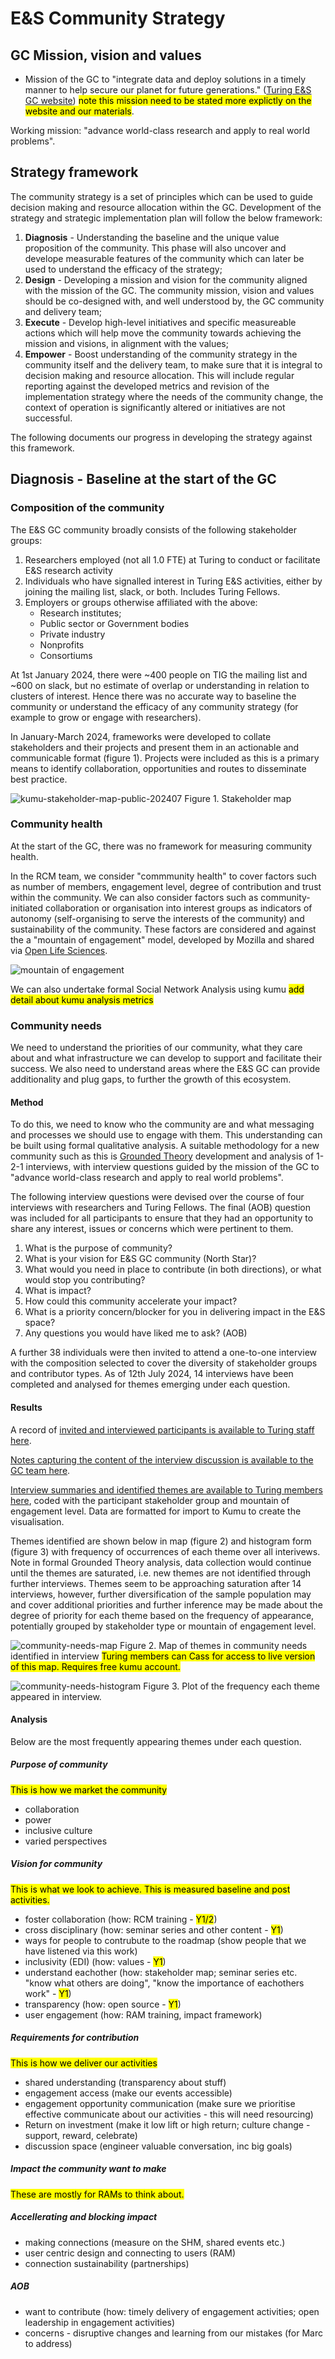 # E&S Community Strategy

<!-- ## Objective: Community strategy
### Category: Reinforcing the role of the Institute as a national body in the UK and International landscape
### Target date: 28th June
### Activity
- Use systematic stakeholder mapping to record/identify stakeholders in the E&S GC across all sectors, and classify them according to engagement and community readiness.
- Create visual map representations of the community for analysis and communication.
- Develop strategy for growth in targetted areas.
- Engage with both national and international stakeholders.
- Ensure the strategy is aligned with internal and project activities.

### Value
An effective community strategy will enable the design and delivery of impactful activities associated with the E&S GC, which are well-grounded in the needs of the community.

Such a strategy will enable the GC programme to connect with the right people at the right time, and collaborate with them in line with best practice for open, inclusive and reproducible research. This meaningful engagement will add to the sustainability of the GC and community activities through increased stakeholder buy-in and equitable participation.  -->

<!-- **Contents**
1. [Mission, vision, values of the GC](#gc-mission-vision-and-values)
1. [Strategy framework](#strategy-framework)
2. [Diagnosis (baseline)](#diagnosis---baseline-at-the-start-of-the-gc)
3. [Design](#design)
4. [Execute (initiatives)](#execute-initiatives)
5. Empower (embedding the strategy) -->


## GC Mission, vision and values
- Mission of the GC to "integrate data and deploy solutions in a timely manner to help secure our planet for future generations." ([Turing E&S GC website](https://www.turing.ac.uk/research/environment-and-sustainability)) <mark>note this mission need to be stated more explictly on the website and our materials</mark>.

</mark>Working mission: "advance world-class research and apply to real world problems".</mark>

## Strategy framework
The community strategy is a set of principles which can be used to guide decision making and resource allocation within the GC. Development of the strategy and strategic implementation plan will follow the below framework:
1. **Diagnosis** - Understanding the baseline and the unique value proposition of the community. This phase will also uncover and develope measurable features of the community which can later be used to understand the efficacy of the strategy; 
2. **Design** - Developing a mission and vision for the community aligned with the mission of the GC. The community mission, vision and values should be co-designed with, and well understood by, the GC community and delivery team;
3. **Execute** - Develop high-level initiatives and specific measureable actions which will help move the community towards achieving the mission and visions, in alignment with the values; 
4. **Empower** - Boost understanding of the community strategy in the community itself and the delivery team, to make sure that it is integral to decision making and resource allocation. This will include regular reporting against the developed metrics and revision of the implementation strategy where the needs of the community change, the context of operation is significantly altered or initiatives are not successful.

The following documents our progress in developing the strategy against this framework.

## Diagnosis - Baseline at the start of the GC
### Composition of the community 
The E&S GC community broadly consists of the following stakeholder groups:
1. Researchers employed (not all 1.0 FTE) at Turing to conduct or facilitate E&S research activity
2. Individuals who have signalled interest in Turing E&S activities, either by joining the mailing list, slack, or both. Includes Turing Fellows. 
3. Employers or groups otherwise affiliated with the above:
    - Research institutes;
    - Public sector or Government bodies
    - Private industry
    - Nonprofits
    - Consortiums

At 1st January 2024, there were ~400 people on TIG the mailing list and ~600 on slack, but no estimate of overlap or understanding in relation to clusters of interest. Hence there was no accurate way to baseline the community or understand the efficacy of any community strategy (for example to grow or engage with researchers). 

In January-March 2024, frameworks were developed to collate stakeholders and their projects and present them in an actionable and communicable format (figure 1). Projects were included as this is a primary means to identify collaboration, opportunities and routes to disseminate best practice.

![kumu-stakeholder-map-public-202407](../assets/images/kumu-public-20240715.png)
Figure 1. Stakeholder map

### Community health
At the start of the GC, there was no framework for measuring community health. 

In the RCM team, we consider "commmunity health" to cover factors such as number of members, engagement level, degree of contribution and trust within the community. We can also consider factors such as community-initiated collaboration or organisation into interest groups as indicators of autonomy (self-organising to serve the interests of the community) and sustainability of the community. These factors are considered and against the a "mountain of engagement" model, developed by Mozilla and shared via [Open Life Sciences](https://openlifesci.org). 

![mountain of engagement](../assets/images/moe.png)

We can also undertake formal Social Network Analysis using kumu <mark>add detail about kumu analysis metrics</mark>

### Community needs
We need to understand the priorities of our community, what they care about and what infrastructure we can develop to support and facilitate their success. We also need to understand areas where the E&S GC can provide additionality and plug gaps, to further the growth of this ecosystem.

#### Method
To do this, we need to know who the community are and what messaging and processes we should use to engage with them. This understanding can be built using formal qualitative analysis. A suitable methodology for a new community such as this is [Grounded Theory](https://en.wikipedia.org/wiki/Grounded_theory) development and analysis of 1-2-1 interviews, with interview questions guided by the mission of the GC to "advance world-class research and apply to real world problems".

The following interview questions were devised over the course of four interviews with researchers and Turing Fellows. The final (AOB) question was included for all participants to ensure that they had an opportunity to share any interest, issues or concerns which were pertinent to them.

1. What is the purpose of community?
2. What is your vision for E&S GC community (North Star)?
3. What would you need in place to contribute (in both directions), or what would stop you contributing?
4. What is impact?
5. How could this community accelerate your impact?
6. What is a priority concern/blocker for you in delivering impact in the E&S space?
7. Any questions you would have liked me to ask? (AOB)

A further 38 individuals were then invited to attend a one-to-one interview with the composition selected to cover the diversity of stakeholder groups and contributor types. As of 12th July 2024, 14 interviews have been completed and analysed for themes emerging under each question. 

#### Results
A record of [invited and interviewed participants is available to Turing staff here](https://thealanturininstitute-my.sharepoint.com/:x:/g/personal/cgouldvanpraag_turing_ac_uk/EWrKCeTtSQxDrwqnozsQLd8BT_lV4VESRhV-ZPp9vzKJNQ?e=M0HFNi).

[Notes capturing the content of the interview discussion is available to the GC team here](https://github.com/alan-turing-institute/environment-and-sustainability-gc-team/blob/main/meeting-notes/meeting-community-strategy-121.md).

[Interview summaries and identified themes are available to Turing members here](https://thealanturininstitute-my.sharepoint.com/:x:/g/personal/cgouldvanpraag_turing_ac_uk/ER7_9YLhYtJNoxfRSW37fVQBUdW8L7pi0EixGGNn58GHqA?e=rl1cYX), coded with the participant stakeholder group and mountain of engagement level. Data are formatted for import to Kumu to create the visualisation. 

Themes identified are shown below in map (figure 2) and histogram form (figure 3) with frequency of occurrences of each theme over all interivews.  Note in formal Grounded Theory analysis, data collection would continue until the themes are saturated, i.e. new themes are not identified through further interviews. Themes seem to be approaching saturation after 14 interviews, however, further diversification of the sample population may and cover additional priorities and further inference may be made about the degree of priority for each theme based on the frequency of appearance, potentially grouped by stakeholder type or mountain of engagement level.

![community-needs-map](../assets/images/community-needs-map.png)
Figure 2. Map of themes in community needs identified in interview <mark>Turing members can Cass for access to live version of this map. Requires free kumu account.</mark>


![community-needs-histogram](../assets/images/community-needs-histo.png)
Figure 3. Plot of the frequency each theme appeared in interview.

#### Analysis
Below are the most frequently appearing themes under each question. 

##### Purpose of community
<mark>This is how we market the community</mark>
- collaboration
- power
- inclusive culture
- varied perspectives


##### Vision for community
<mark>This is what we look to achieve. This is measured baseline and post activities.</mark>
- foster collaboration (how: RCM training - <mark>Y1/2</mark>)
- cross disciplinary (how: seminar series and other content - <mark>Y1</mark>)
- ways for people to contrubute to the roadmap (show people that we have listened via this work)
- inclusivity (EDI) (how: values - <mark>Y1</mark>)
- understand eachother (how: stakeholder map; seminar series etc. "know what others are doing", "know the importance of eachothers work" - <mark>Y1</mark>)
- transparency (how: open source - <mark>Y1</mark>)
- user engagement (how: RAM training, impact framework)


##### Requirements for contribution
<mark>This is how we deliver our activities</mark>
- shared understanding (transparency about stuff)
- engagement access (make our events accessible)
- engagement opportunity communication (make sure we prioritise effective communicate about our activities - this will need resourcing)
- Return on investment (make it low lift or high return; culture change - support, reward, celebrate)
- discussion space (engineer valuable conversation, inc big goals)


##### Impact the community want to make
<mark>These are mostly for RAMs to think about.</mark>

##### Accellerating and blocking impact
- making connections (measure on the SHM, shared events etc.)
- user centric design and connecting to users (RAM)
- connection sustainability (partnerships)

##### AOB
- want to contribute (how: timely delivery of engagement activities; open leadership in engagement activities)
- concerns - disruptive changes and learning from our mistakes (for Marc to address)